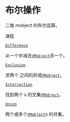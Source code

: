 # 布尔操作

二维 mobject 的布尔运算。

课程

[`Difference`](manim.mobject.geometry.boolean_ops.Difference.html#manim.mobject.geometry.boolean_ops.Difference "manim.mobject.geometry.boolean_ops.差异")

从一个中减去[`VMobject`](manim.mobject.types.vectorized_mobject.VMobject.html#manim.mobject.types.vectorized_mobject.VMobject "manim.mobject.types.vectorized_mobject.VMobject")另一个。

[`Exclusion`](manim.mobject.geometry.boolean_ops.Exclusion.html#manim.mobject.geometry.boolean_ops.Exclusion "manim.mobject.geometry.boolean_ops.Exclusion")

求两个 之间的异或[`VMobject`](manim.mobject.types.vectorized_mobject.VMobject.html#manim.mobject.types.vectorized_mobject.VMobject "manim.mobject.types.vectorized_mobject.VMobject")。

[`Intersection`](manim.mobject.geometry.boolean_ops.Intersection.html#manim.mobject.geometry.boolean_ops.Intersection "manim.mobject.geometry.boolean_ops.Intersection")

找到两个 s 的交集[`VMobject`](manim.mobject.types.vectorized_mobject.VMobject.html#manim.mobject.types.vectorized_mobject.VMobject "manim.mobject.types.vectorized_mobject.VMobject")。

[`Union`](manim.mobject.geometry.boolean_ops.Union.html#manim.mobject.geometry.boolean_ops.Union "manim.mobject.geometry.boolean_ops.Union")

两个或多个[`VMobject`](manim.mobject.types.vectorized_mobject.VMobject.html#manim.mobject.types.vectorized_mobject.VMobject "manim.mobject.types.vectorized_mobject.VMobject")s 的并集。
